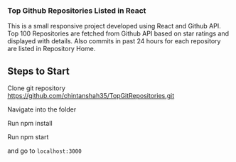 ### Top Github Repositories Listed in React ###

This is a small responsive project developed using React and Github API. Top 100 Repositories are fetched from Github API based on star ratings and displayed with details. Also commits in past 24 hours for each repository are listed in Repository Home.

## Steps to Start

Clone git repository https://github.com/chintanshah35/TopGitRepositories.git

Navigate into the folder

Run npm install

Run npm start

and go to `localhost:3000`
